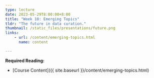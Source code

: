 ```yaml
---
type: lecture
date: 2023-05-29T8:00:00+8:00
title: "Week 10: Emerging Topics"
tldr: "The future in data curation."
thumbnail: /static_files/presentations/future.png
links:
    - url: /content/emerging-topics.html
      name: content

---
```

**Required Reading:**
- [Course Content]({{ site.baseurl }}/content/emerging-topics.html)
